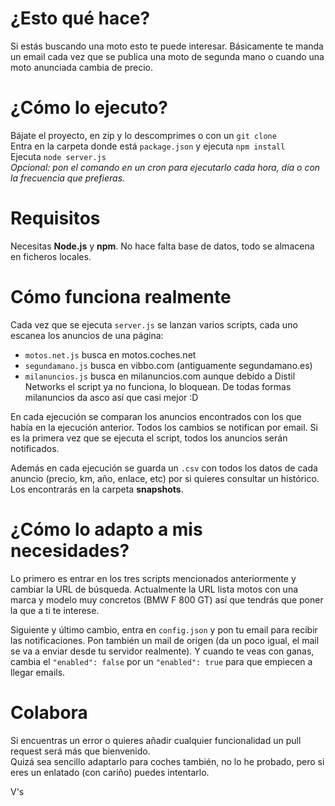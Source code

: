 # ¿Esto qué hace? 
Si estás buscando una moto esto te puede interesar. 
Básicamente te manda un email cada vez que se publica una moto de segunda mano o cuando una moto anunciada cambia de precio.

# ¿Cómo lo ejecuto?
Bájate el proyecto, en zip y lo descomprimes o con un `git clone`  
Entra en la carpeta donde está `package.json` y ejecuta `npm install`  
Ejecuta `node server.js`  
_Opcional: pon el comando en un cron para ejecutarlo cada hora, día o con la frecuencia que prefieras._

# Requisitos
Necesitas **Node.js** y **npm**. No hace falta base de datos, todo se almacena en ficheros locales.

# Cómo funciona realmente 
Cada vez que se ejecuta `server.js` se lanzan varios scripts, cada uno escanea los anuncios de una página: 
 - `motos.net.js` busca en motos.coches.net
 - `segundamano.js` busca en vibbo.com (antiguamente segundamano.es)
 - `milanuncios.js` busca en milanuncios.com aunque debido a Distil Networks el script ya no funciona, lo bloquean. De todas formas milanuncios da asco así que casi mejor :D
 
En cada ejecución se comparan los anuncios encontrados con los que había en la ejecución anterior. Todos los cambios se notifican por email. Si es la primera vez que se ejecuta el script, todos los anuncios serán notificados.  

Además en cada ejecución se guarda un `.csv` con todos los datos de cada anuncio (precio, km, año, enlace, etc) por si quieres consultar un histórico. Los encontrarás en la carpeta **snapshots**.

# ¿Cómo lo adapto a mis necesidades?
Lo primero es entrar en los tres scripts mencionados anteriormente y cambiar la URL de búsqueda. Actualmente la URL lista motos con una marca y modelo muy concretos (BMW F 800 GT) así que tendrás que poner la que a ti te interese. 

Siguiente y último cambio, entra en `config.json` y pon tu email para recibir las notificaciones. Pon también un mail de origen (da un poco igual, el mail se va a enviar desde tu servidor realmente). Y cuando te veas con ganas, cambia el `"enabled": false` por un `"enabled": true` para que empiecen a llegar emails.  

# Colabora
Si encuentras un error o quieres añadir cualquier funcionalidad un pull request será más que bienvenido.  
Quizá sea sencillo adaptarlo para coches también, no lo he probado, pero si eres un enlatado (con cariño) puedes intentarlo.

V's
